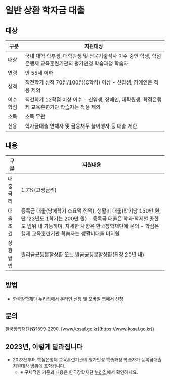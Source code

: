# 일반 상환 학자금 대출

## 대상

| 구분   | 지원대상                                                                                                    |
|--------|------------------------------------------------------------------------------------------------------------|
| 대상   | 국내 대학 학부생, 대학원생 및 전문기술석사 이수 중인 학생, 학점은행제 교육훈련기관의 평가인정 학습과정 학습자       |
| 연령   | 만 55세 이하                                                                                               |
| 성적   | 직전학기 성적 70점/100점(C학점) 이상 - 신입생, 장애인은 적용 제외                                            |
| 이수학점 | 직전학기 12학점 이상 이수 - 신입생, 장애인, 대학원생, 학점은행제 교육훈련기관 학습자는 적용 제외             |
| 소득   | 소득 무관                                                                                                  |
| 신용   | 학자금대출 연체자 및 금융채무 불이행자 등 대출 제한                                                          |

## 내용

| 구분      | 지원내용                                                                                                                                                                          |
|-----------|-----------------------------------------------------------------------------------------------------------------------------------------------------------------------------------|
| 대출금리  | 1.7%(고정금리)                                                                                                                                                                    |
| 대출조건  | 등록금 대출(당해학기 소요액 전액), 생활비 대출(학기당 150만 원, 단 ’23년도 1학기는 200만 원) - 등록금 대출은 학과·학제별 총한도 범위 내 가능하며, 자세한 사항은 한국장학재단에 문의 - 학점은행제 교육훈련기관 학습자는 생활비대출 미지원 |
| 상환방법  | 원리금균등분할상환 또는 원금균등분할상환(최장 20년 내)                                                                                                                            |

## 방법

- 한국장학재단 [누리집](https://www.kosaf.go.kr)에서 온라인 신청 및 모바일 앱에서 신청

## 문의

한국장학재단(☎1599-2290, [www.kosaf.go.kr](https://www.kosaf.go.kr))

## 2023년, 이렇게 달라집니다

- 2023년부터 학점은행제 교육훈련기관의 평가인정 학습과정 학습자가 등록금대출 지원대상 범위에 포함됩니다.
  - ※ 구체적인 기준과 내용은 한국장학재단 [누리집](https://www.kosaf.go.kr)에서 확인하세요.
